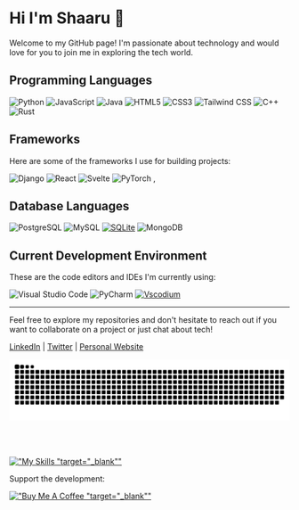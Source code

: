 # Hi  I'm Shaaru 👋

Welcome to my GitHub page! I'm passionate about technology and would love for you to join me in exploring the tech world.

## Programming Languages

![Python](https://img.icons8.com/color/48/python--v1.png)
![JavaScript](https://img.icons8.com/color/48/javascript--v1.png)
![Java](https://img.icons8.com/3d-fluency/94/java-coffee-cup-logo.png)
![HTML5](https://img.icons8.com/color/48/html-5--v1.png)
![CSS3](https://img.icons8.com/fluency/48/css3.png)
![Tailwind CSS](https://img.icons8.com/fluency/48/tailwind_css.png)
![C++](https://img.icons8.com/color/48/c-plus-plus-logo.png)
![Rust](https://img.icons8.com/external-tal-revivo-green-tal-revivo/36/external-rust-is-a-multi-paradigm-system-programming-language-logo-green-tal-revivo.png)

## Frameworks

Here are some of the frameworks I use for building projects:

![Django](https://img.icons8.com/color/48/django.png)
![React](https://img.icons8.com/external-tal-revivo-tritone-tal-revivo/64/external-react-a-javascript-library-for-building-user-interfaces-logo-tritone-tal-revivo.png)
![Svelte](https://img.icons8.com/doodle/48/svetle.png)
![PyTorch](https://img.icons8.com/fluency/48/pytorch.png)
,
## Database Languages

![PostgreSQL](https://img.icons8.com/color/48/postgreesql.png)
![MySQL](https://img.icons8.com/external-those-icons-flat-those-icons/48/external-MySQL-programming-and-development-those-icons-flat-those-icons.png)
[![SQLite](https://skillicons.dev/icons?i=sqlite,figma&theme=dark)](https://skillicons.dev)
![MongoDB](https://img.icons8.com/external-tal-revivo-color-tal-revivo/48/external-mongodb-a-cross-platform-document-oriented-database-program-logo-color-tal-revivo.png)


## Current Development Environment

These are the code editors and IDEs I'm currently using:

![Visual Studio Code](https://img.icons8.com/color/48/visual-studio-code-2019.png)
![PyCharm](https://img.icons8.com/color/48/pycharm--v2.png)
[![Vscodium](https://skillicons.dev/icons?i=vscodium)](https://skillicons.dev)

---

Feel free to explore my repositories and don't hesitate to reach out if you want to collaborate on a project or just chat about tech!


[LinkedIn](https://www.linkedin.com/in/shaarugesh-sudhakar-462876290) | [Twitter](https://x.com/shaarugesh28091) | [Personal Website](https://sanjai-shaarugesh.netlify.app/)






<picture>
  <source
    media="(prefers-color-scheme: dark)"
    srcset="https://raw.githubusercontent.com/platane/snk/output/github-contribution-grid-snake-dark.svg"
  />
  <source
    media="(prefers-color-scheme: light)"
    srcset="https://raw.githubusercontent.com/platane/snk/output/github-contribution-grid-snake.svg"
  />
  <img
    alt="github contribution grid snake animation"
    src="https://raw.githubusercontent.com/platane/snk/output/github-contribution-grid-snake.svg"
  />
</picture>


<br><br>

[!["My Skills "target=\"_blank\""](https://skillicons.dev/icons?i=java,kotlin,nodejs,bash,bun,c,cpp,debian,deno,docker,eclipse,elysia,flask,git,github,githubactions,gitlab,gtk,jest,kali,kotlin,kubernetes,linkedin,linux,md,mastodon,mongodb,mysql,nextjs,nestjs,nodejs,obsidian,postgres,py,pytorch,react,sqlite,sass,svelte,tailwind,ts,ubuntu,vim,vite,docker,tauri,vscodium,vscode,figma&theme=dark)](https://skillicons.dev)




Support the development:

[!["Buy Me A Coffee "target=\"_blank\""](https://www.buymeacoffee.com/assets/img/custom_images/orange_img.png)](https://buymeacoffee.com/sanjai) 

